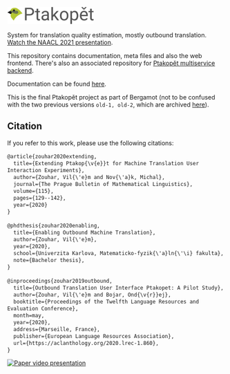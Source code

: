 <img src='https://raw.githubusercontent.com/zouharvi/ptakopet/master/meta/logo/logo.svg?sanitize=true' width='200px'>

System for translation quality estimation, mostly outbound translation. [Watch the NAACL 2021 presentation](https://youtu.be/9V7VSYspdtQ).

This repository contains documentation, meta files and also the web frontend. There's also an associated repository for [Ptakopět multiservice backend](https://github.com/zouharvi/ptakopet-server).

Documentation can be found [here](http://ptakopet.vilda.net/docs).

This is the final Ptakopět project as part of Bergamot (not to be confused with the two previous versions `old-1, old-2`, which are archived [here](https://github.com/zouharvi/ptakopet-old)).


## Citation

If you refer to this work, please use the following citations:

```
@article{zouhar2020extending,
  title={Extending Ptakop{\v{e}}t for Machine Translation User Interaction Experiments},
  author={Zouhar, Vil{\'e}m and Nov{\'a}k, Michal},
  journal={The Prague Bulletin of Mathematical Linguistics},
  volume={115},
  pages={129--142},
  year={2020}
}

@phdthesis{zouhar2020enabling,
  title={Enabling Outbound Machine Translation},
  author={Zouhar, Vil{\'e}m},
  year={2020},
  school={Univerzita Karlova, Matematicko-fyzik{\'a}ln{\'\i} fakulta},
  note={Bachelor thesis},
}

@inproceedings{zouhar2019outbound,
  title={Outbound Translation User Interface Ptakopet: A Pilot Study},
  author={Zouhar, Vil{\'e}m and Bojar, Ond{\v{r}}ej},
  booktitle={Proceedings of the Twelfth Language Resources and Evaluation Conference},
  month=may,
  year={2020},
  address={Marseille, France},
  publisher={European Language Resources Association},
  url={https://aclanthology.org/2020.lrec-1.860},
}
```

[![Paper video presentation](https://img.youtube.com/vi/9V7VSYspdtQ/0.jpg)](https://www.youtube.com/watch?v=9V7VSYspdtQ)
